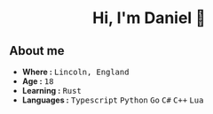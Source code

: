 <h1 align="center">Hi, I'm Daniel 👋</h1>

## About me
-  **Where :** <kbd>Lincoln, England</kbd>
-  **Age :** <kbd>18</kbd>
-  **Learning :** <kbd>Rust</kbd>
-  **Languages :** <kbd>Typescript</kbd> <kbd>Python</kbd> <kbd>Go</kbd> <kbd>C#</kbd> <kbd>C++</kbd> <kbd>Lua</kbd>
